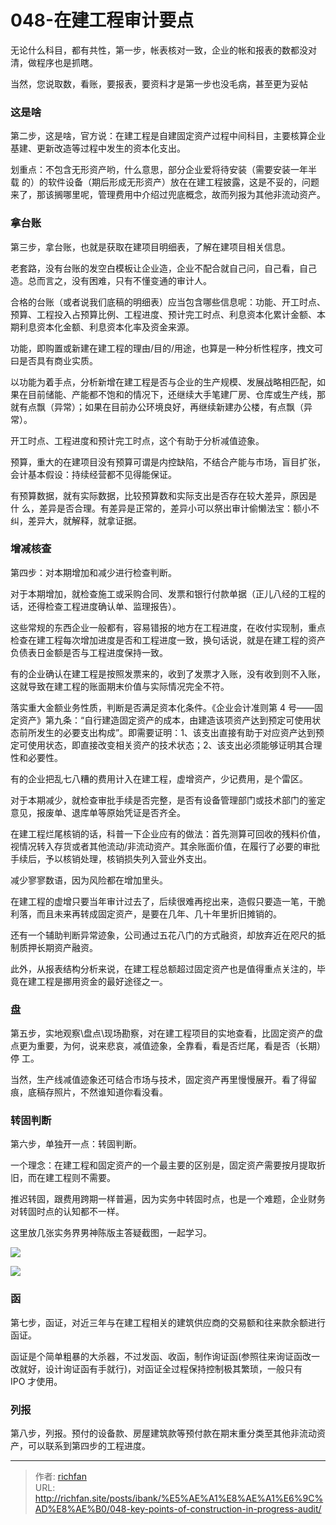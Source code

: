 # 048-在建工程审计要点

无论什么科目，都有共性，第一步，帐表核对一致，企业的帐和报表的数都没对清，做程序也是抓瞎。

当然，您说取数，看账，要报表，要资料才是第一步也没毛病，甚至更为妥帖

### 这是啥

第二步，这是啥，官方说：在建工程是自建固定资产过程中间科目，主要核算企业基建、更新改造等过程中发生的资本化支出。

划重点：不包含无形资产哟，什么意思，部分企业爱将待安装（需要安装一年半载 的）的软件设备（期后形成无形资产）放在在建工程披露，这是不妥的，问题来了，那该搁哪里呢，管理费用中介绍过兜底概念，故而列报为其他非流动资产。

### 拿台账

第三步，拿台账，也就是获取在建项目明细表，了解在建项目相关信息。

老套路，没有台账的发空白模板让企业造，企业不配合就自己问，自己看，自己造。总而言之，没有困难，只有不懂变通的审计人。

合格的台账（或者说我们底稿的明细表）应当包含哪些信息呢：功能、开工时点、预算、工程投入占预算比例、工程进度、预计完工时点、利息资本化累计金额、本期利息资本化金额、利息资本化率及资金来源。

功能，即购置或新建在建工程的理由/目的/用途，也算是一种分析性程序，拽文可曰是否具有商业实质。

以功能为着手点，分析新增在建工程是否与企业的生产规模、发展战略相匹配，如果在目前储能、产能都不饱和的情况下，还继续大手笔建厂房、仓库或生产线，那就有点飘（异常）；如果在目前办公环境良好，再继续新建办公楼，有点飘（异常）。

开工时点、工程进度和预计完工时点，这个有助于分析减值迹象。

预算，重大的在建项目没有预算可谓是内控缺陷，不结合产能与市场，盲目扩张，会计基本假设：持续经营都不见得能保证。

有预算数据，就有实际数据，比较预算数和实际支出是否存在较大差异，原因是什 么，差异是否合理。有差异是正常的，差异小可以祭出审计偷懒法宝：额小不纠，差异大，就解释，就拿证据。

### 增减核查

第四步：对本期增加和减少进行检查判断。

对于本期增加，就检查施工或采购合同、发票和银行付款单据（正儿八经的工程的话，还得检查工程进度确认单、监理报告）。

这些常规的东西企业一般都有，容易错报的地方在工程进度，在收付实现制，重点检查在建工程每次增加进度是否和工程进度一致，换句话说，就是在建工程的资产负债表日金额是否与工程进度保持一致。

有的企业确认在建工程是按照发票来的，收到了发票才入账，没有收到则不入账，这就导致在建工程的账面期末价值与实际情况完全不符。

落实重大金额业务性质，判断是否满足资本化条件。《企业会计准则第 4 号——固定资产》第九条：“自行建造固定资产的成本，由建造该项资产达到预定可使用状态前所发生的必要支出构成”。即需要证明：1、该支出直接有助于对应资产达到预定可使用状态，即直接改变相关资产的技术状态；2、该支出必须能够证明其合理性和必要性。

有的企业把乱七八糟的费用计入在建工程，虚增资产，少记费用，是个雷区。

对于本期减少，就检查审批手续是否完整，是否有设备管理部门或技术部门的鉴定意见，报废单、退库单等原始凭证是否齐全。

在建工程烂尾核销的话，科普一下企业应有的做法：首先测算可回收的残料价值，视情况转入存货或者其他流动/非流动资产。其余账面价值，在履行了必要的审批手续后，予以核销处理，核销损失列入营业外支出。

减少寥寥数语，因为风险都在增加里头。

在建工程的虚增只要当年审计过去了，后续很难再挖出来，造假只要造一笔，干脆利落，而且未来再转成固定资产，是要在几年、几十年里折旧摊销的。

还有一个辅助判断异常迹象，公司通过五花八门的方式融资，却放弃近在咫尺的抵制质押长期资产融资。

此外，从报表结构分析来说，在建工程总额超过固定资产也是值得重点关注的，毕竟在建工程是挪用资金的最好途径之一。

### 盘

第五步，实地观察\盘点\现场勘察，对在建工程项目的实地查看，比固定资产的盘点更为重要，为何，说来悲哀，减值迹象，全靠看，看是否烂尾，看是否（长期）停 工。

当然，生产线减值迹象还可结合市场与技术，固定资产再里慢慢展开。看了得留痕，底稿存照片，不然谁知道你看没看。

### 转固判断

第六步，单独开一点：转固判断。

一个理念：在建工程和固定资产的一个最主要的区别是，固定资产需要按月提取折旧，而在建工程则不需要。

推迟转固，跟费用跨期一样普遍，因为实务中转固时点，也是一个难题，企业财务对转固时点的认知都不一样。

这里放几张实务界男神陈版主答疑截图，一起学习。

![](https://img.richfan.site/obsidian/IPO/048-在建工程审计要点_1.webp)

![](https://img.richfan.site/obsidian/IPO/048-在建工程审计要点_2webp)

### 函

第七步，函证，对近三年与在建工程相关的建筑供应商的交易额和往来款余额进行函证。

函证是个简单粗暴的大杀器，不过发函、收函，制作询证函(参照往来询证函改一改就好，设计询证函有手就行)，对函证全过程保持控制极其繁琐，一般只有 IPO 才使用。

### 列报

第八步，列报。预付的设备款、房屋建筑款等预付款在期末重分类至其他非流动资产，可以联系到第四步的工程进度。

---

> 作者: [richfan](https://richfan.site/)  
> URL: http://richfan.site/posts/ibank/%E5%AE%A1%E8%AE%A1%E6%9C%AD%E8%AE%B0/048-key-points-of-construction-in-progress-audit/  

